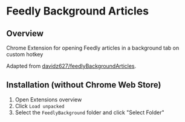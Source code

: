 # Feedly Background Articles

## Overview

Chrome Extension for opening Feedly articles in a background tab on custom hotkey

Adapted from [davidz627/feedlyBackgroundArticles](https://github.com/davidz627/feedlyBackgroundArticles).


## Installation (without Chrome Web Store)

1. Open Extensions overview
2. Click `Load unpacked`
3. Select the `FeedlyBackground` folder and click "Select Folder"

